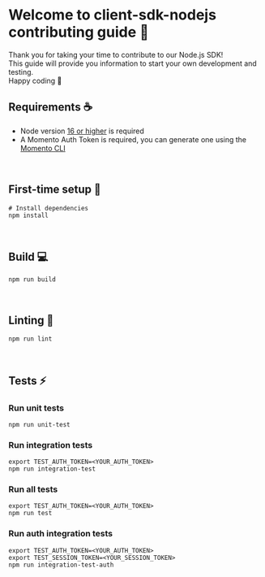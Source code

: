 # Welcome to client-sdk-nodejs contributing guide :wave:

Thank you for taking your time to contribute to our Node.js SDK!
<br/>
This guide will provide you information to start your own development and testing.
<br/>
Happy coding :dancer:
<br/>

## Requirements :coffee:

- Node version [16 or higher](https://nodejs.org/en/download/) is required
- A Momento Auth Token is required, you can generate one using the [Momento CLI](https://github.com/momentohq/momento-cli)

<br/>

## First-time setup :wrench:

```
# Install dependencies
npm install
```

<br />

## Build :computer:

```
npm run build
```

<br/>

## Linting :flashlight:

```
npm run lint
```

<br/>

## Tests :zap:

### Run unit tests

```
npm run unit-test
```

### Run integration tests

```
export TEST_AUTH_TOKEN=<YOUR_AUTH_TOKEN>
npm run integration-test
```

### Run all tests

```
export TEST_AUTH_TOKEN=<YOUR_AUTH_TOKEN>
npm run test
```

### Run auth integration tests

```
export TEST_AUTH_TOKEN=<YOUR_AUTH_TOKEN>
export TEST_SESSION_TOKEN=<YOUR_SESSION_TOKEN>
npm run integration-test-auth
```